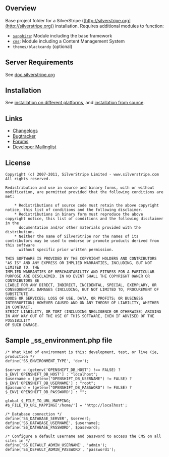 ## Overview

Base project folder for a SilverStripe ([http://silverstripe.org](http://silverstripe.org)) installation. Requires additional modules to function:

 * [`sapphire`](http://github.com/silverstripe/sapphire): Module including the base framework
 * [`cms`](http://github.com/silverstripe/silverstripe-cms): Module including a Content Management System
 * `themes/blackcandy` (optional)

## Server Requirements ##

See [doc.silverstripe.org](http://doc.silverstripe.org/sapphire/en/installation/server-requirements)

## Installation ##

See [installation on different platforms](http://doc.silverstripe.org/sapphire/en/installation/),
and [installation from source](http://doc.silverstripe.org/sapphire/en/installation/from-source).

## Links ##

 * [Changelogs](http://doc.silverstripe.org/sapphire/en/changelogs/)
 * [Bugtracker](http://open.silverstripe.org)
 * [Forums](http://silverstripe.org/forums)
 * [Developer Mailinglist](https://groups.google.com/forum/#!forum/silverstripe-dev)

## License ##

	Copyright (c) 2007-2011, SilverStripe Limited - www.silverstripe.com
	All rights reserved.

	Redistribution and use in source and binary forms, with or without modification, are permitted provided that the following conditions are met:

	    * Redistributions of source code must retain the above copyright notice, this list of conditions and the following disclaimer.
	    * Redistributions in binary form must reproduce the above copyright notice, this list of conditions and the following disclaimer in the 
	      documentation and/or other materials provided with the distribution.
	    * Neither the name of SilverStripe nor the names of its contributors may be used to endorse or promote products derived from this software 
	      without specific prior written permission.

	THIS SOFTWARE IS PROVIDED BY THE COPYRIGHT HOLDERS AND CONTRIBUTORS "AS IS" AND ANY EXPRESS OR IMPLIED WARRANTIES, INCLUDING, BUT NOT LIMITED TO, THE 
	IMPLIED WARRANTIES OF MERCHANTABILITY AND FITNESS FOR A PARTICULAR PURPOSE ARE DISCLAIMED. IN NO EVENT SHALL THE COPYRIGHT OWNER OR CONTRIBUTORS BE 
	LIABLE FOR ANY DIRECT, INDIRECT, INCIDENTAL, SPECIAL, EXEMPLARY, OR CONSEQUENTIAL DAMAGES (INCLUDING, BUT NOT LIMITED TO, PROCUREMENT OF SUBSTITUTE 
	GOODS OR SERVICES; LOSS OF USE, DATA, OR PROFITS; OR BUSINESS INTERRUPTION) HOWEVER CAUSED AND ON ANY THEORY OF LIABILITY, WHETHER IN CONTRACT, 
	STRICT LIABILITY, OR TORT (INCLUDING NEGLIGENCE OR OTHERWISE) ARISING IN ANY WAY OUT OF THE USE OF THIS SOFTWARE, EVEN IF ADVISED OF THE POSSIBILITY 
	OF SUCH DAMAGE.

## Sample _ss_environment.php file ##


	/* What kind of environment is this: development, test, or live (ie, production */
	define('SS_ENVIRONMENT_TYPE', 'dev');

	$server = (getenv('OPENSHIFT_DB_HOST') !== FALSE) ? $_ENV['OPENSHIFT_DB_HOST'] : "localhost";
	$username = (getenv("OPENSHIFT_DB_USERNAME") != FALSE) ? $_ENV['OPENSHIFT_DB_USERNAME'] : "root";
	$password = (getenv("OPENSHIFT_DB_PASSWORD") != FALSE) ? $_ENV['OPENSHIFT_DB_PASSWORD'] : "";

	global $_FILE_TO_URL_MAPPING;
	#$_FILE_TO_URL_MAPPING['/home/'] = 'http://localhost';

	/* Database connection */
	define('SS_DATABASE_SERVER', $server);
	define('SS_DATABASE_USERNAME', $username);
	define('SS_DATABASE_PASSWORD', $password);

	/* Configure a default username and password to access the CMS on all sites in */
	define('SS_DEFAULT_ADMIN_USERNAME', 'admin');
	define('SS_DEFAULT_ADMIN_PASSWORD', 'password1');
